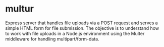 # multur
Express server that handles file uploads via a POST request and serves a simple HTML form for file submission. The objective is to understand how to work with file uploads in a Node.js environment using the Multer middleware for handling multipart/form-data.
